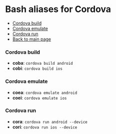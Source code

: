 # Bash aliases for Cordova #

- [Cordova build](#cordova-build)
- [Cordova emulate](#cordova-emulate)
- [Cordova run](#cordova-run)
- [Back to main page](../../README.md)

### Cordova build ###
- **coba**: `cordova build android`
- **cobi**: `cordova build ios`

### Cordova emulate ###
- **coea**: `cordova emulate android`
- **coei**: `cordova emulate ios`

### Cordova run ###
- **cora**: `cordova run android --device`
- **cori**: `cordova run ios --device`
